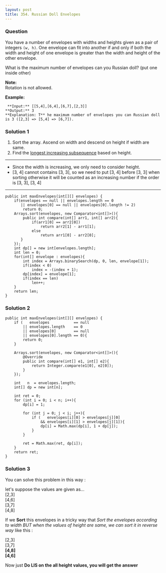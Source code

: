 ```yaml
---
layout: post
title: 354. Russian Doll Envelopes
---
```

### Question
You have a number of envelopes with widths and heights given as a pair of
integers `(w, h)`. One envelope can fit into another if and only if both the
width and height of one envelope is greater than the width and height of the
other envelope.

What is the maximum number of envelopes can you Russian doll? (put one inside
other)

 **Note:**  
Rotation is not allowed.

 **Example:**

    
    
     **Input:** [[5,4],[6,4],[6,7],[2,3]]
    **Output:** 3 
    **Explanation: T** he maximum number of envelopes you can Russian doll is 3 ([2,3] => [5,4] => [6,7]).
    

### Solution 1
  1. Sort the array. Ascend on width and descend on height if width are same.
  2. Find the [longest increasing subsequence](https://leetcode.com/problems/longest-increasing-subsequence/) based on height.

* * *

  * Since the width is increasing, we only need to consider height.
  * [3, 4] cannot contains [3, 3], so we need to put [3, 4] before [3, 3] when sorting otherwise it will be counted as an increasing number if the order is [3, 3], [3, 4]

* * *
    
    
    public int maxEnvelopes(int[][] envelopes) {
        if(envelopes == null || envelopes.length == 0 
           || envelopes[0] == null || envelopes[0].length != 2)
            return 0;
        Arrays.sort(envelopes, new Comparator<int[]>(){
            public int compare(int[] arr1, int[] arr2){
                if(arr1[0] == arr2[0])
                    return arr2[1] - arr1[1];
                else
                    return arr1[0] - arr2[0];
           } 
        });
        int dp[] = new int[envelopes.length];
        int len = 0;
        for(int[] envelope : envelopes){
            int index = Arrays.binarySearch(dp, 0, len, envelope[1]);
            if(index < 0)
                index = -(index + 1);
            dp[index] = envelope[1];
            if(index == len)
                len++;
        }
        return len;
    }
    


### Solution 2
    
    
    public int maxEnvelopes(int[][] envelopes) {
        if (   envelopes           == null
            || envelopes.length    == 0
            || envelopes[0]        == null
            || envelopes[0].length == 0){
            return 0;    
        }
        
        Arrays.sort(envelopes, new Comparator<int[]>(){
            @Override
            public int compare(int[] e1, int[] e2){
                return Integer.compare(e1[0], e2[0]);
            }
        });
        
        int   n  = envelopes.length;
        int[] dp = new int[n];
        
        int ret = 0;
        for (int i = 0; i < n; i++){
            dp[i] = 1;
            
            for (int j = 0; j < i; j++){
                if (   envelopes[i][0] > envelopes[j][0]
                    && envelopes[i][1] > envelopes[j][1]){
                    dp[i] = Math.max(dp[i], 1 + dp[j]);    
                }
            }
            
            ret = Math.max(ret, dp[i]);
        }
        return ret;
    }


### Solution 3
You can solve this problem in this way :

let's suppose the values are given as...  
[2,3]  
[4,6]  
[3,7]  
[4,8]

If we **Sort** this envelopes in a tricky way that _Sort the envelopes
according to width BUT when the values of height are same, we can sort it in
reverse way_ like this :

[2,3]  
[3,7]  
**[4,8]  
[4,6]**

Now just **Do LIS on the all height values, you will get the answer**



